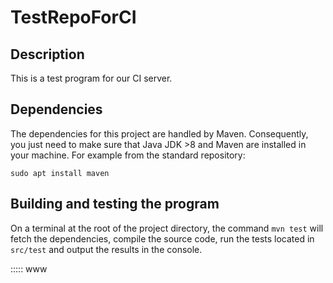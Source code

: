 # TestRepoForCI

## Description
This is a test program for our CI server.

## Dependencies
The dependencies for this project are handled by Maven. Consequently, you just need to make sure that Java JDK >8 and Maven are installed in your machine. For example from the standard repository:

```sudo apt install maven```

## Building and testing the program
On a terminal at the root of the project directory, the command `mvn test` will fetch the dependencies, compile the source code, run the tests located in `src/test` and output the results in the console.

:::::
www
